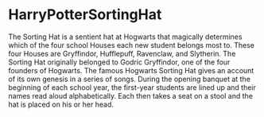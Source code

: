 # HarryPotterSortingHat
The Sorting Hat is a sentient hat at Hogwarts that magically determines which of the four school Houses each new student belongs most to. These four Houses are Gryffindor, Hufflepuff, Ravenclaw, and Slytherin. The Sorting Hat originally belonged to Godric Gryffindor, one of the four founders of Hogwarts.
The famous Hogwarts Sorting Hat gives an account of its own genesis in a series of songs. During the opening banquet at the beginning of each school year, the first-year students are lined up and their names read aloud alphabetically. Each then takes a seat on a stool and the hat is placed on his or her head.

